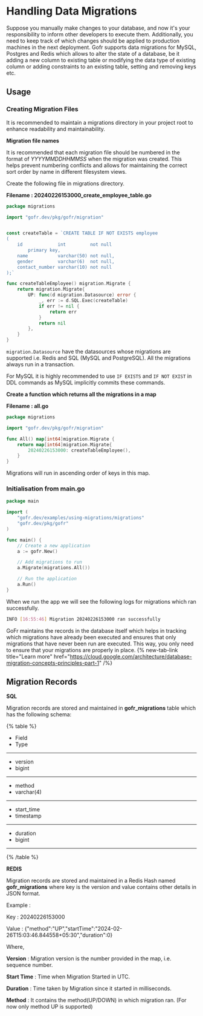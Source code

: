# Handling Data Migrations

Suppose you manually make changes to your database, and now it's your responsibility to inform other developers to execute them. Additionally, you need to keep track of which changes should be applied to production machines in the next deployment.
Gofr supports data migrations for MySQL, Postgres and Redis which allows to alter the state of a database, be it adding a new column to existing table or modifying the data type of existing column or adding constraints to an existing table, setting and removing keys etc.

## Usage

### Creating Migration Files

It is recommended to maintain a migrations directory in your project root to enhance readability and maintainability.

**Migration file names**

It is recommended that each migration file should be numbered in the format of _YYYYMMDDHHMMSS_ when the migration was created.
This helps prevent numbering conflicts and allows for maintaining the correct sort order by name in different filesystem views.

Create the following file in migrations directory.

**Filename : 20240226153000_create_employee_table.go**

```go
package migrations

import "gofr.dev/pkg/gofr/migration"


const createTable = `CREATE TABLE IF NOT EXISTS employee
(
    id             int         not null
        primary key,
    name           varchar(50) not null,
    gender         varchar(6)  not null,
    contact_number varchar(10) not null
);`

func createTableEmployee() migration.Migrate {
	return migration.Migrate{
		UP: func(d migration.Datasource) error {
			_, err := d.SQL.Exec(createTable)
			if err != nil {
				return err
			}
			return nil
		},
	}
}
```

`migration.Datasource` have the datasources whose migrations are supported i.e. Redis and SQL (MySQL and PostgreSQL).
All the migrations always run in a transaction.

For MySQL it is highly recommended to use `IF EXISTS` and `IF NOT EXIST` in DDL commands as MySQL implicitly commits these commands.

**Create a function which returns all the migrations in a map**

**Filename : all.go**

```go
package migrations

import "gofr.dev/pkg/gofr/migration"

func All() map[int64]migration.Migrate {
	return map[int64]migration.Migrate{
		20240226153000: createTableEmployee(),
	}
}
```

Migrations will run in ascending order of keys in this map.

### Initialisation from main.go

```go
package main

import (
	"gofr.dev/examples/using-migrations/migrations"
	"gofr.dev/pkg/gofr"
)

func main() {
	// Create a new application
	a := gofr.New()

	// Add migrations to run
	a.Migrate(migrations.All())

	// Run the application
	a.Run()
}

```

When we run the app we will see the following logs for migrations which ran successfully.

```bash
INFO [16:55:46] Migration 20240226153000 ran successfully
```

GoFr maintains the records in the database itself which helps in tracking which migrations have already been executed and ensures that only migrations that have never been run are executed.
This way, you only need to ensure that your migrations are properly in place. {% new-tab-link  title="Learn more" href="https://cloud.google.com/architecture/database-migration-concepts-principles-part-1" /%}

## Migration Records

**SQL**

Migration records are stored and maintained in **gofr_migrations** table which has the following schema:

{% table %}

- Field
- Type

---

- version
- bigint

---

- method
- varchar(4)

---

- start_time
- timestamp

---

- duration
- bigint

---

{% /table %}

**REDIS**

Migration records are stored and maintained in a Redis Hash named **gofr_migrations** where key is the version and value contains other details in JSON format.

Example :

Key : 20240226153000

Value : {"method":"UP","startTime":"2024-02-26T15:03:46.844558+05:30","duration":0}

Where,

**Version** : Migration version is the number provided in the map, i.e. sequence number.

**Start Time** : Time when Migration Started in UTC.

**Duration** : Time taken by Migration since it started in milliseconds.

**Method** : It contains the method(UP/DOWN) in which migration ran.
(For now only method UP is supported)
